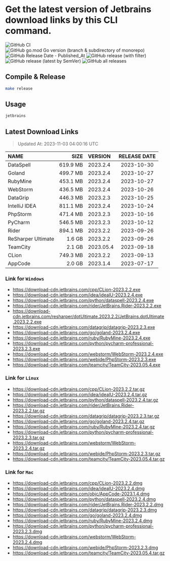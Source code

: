 # Get the latest version of Jetbrains download links by this CLI command.

![GitHub CI](https://github.com/designinlife/jetbrains/actions/workflows/ci.yml/badge.svg)
![GitHub go.mod Go version (branch & subdirectory of monorepo)](https://img.shields.io/github/go-mod/go-version/designinlife/jetbrains/master)
![GitHub Release Date - Published_At](https://img.shields.io/github/release-date/designinlife/jetbrains)
![GitHub release (with filter)](https://img.shields.io/github/v/release/designinlife/jetbrains)
![GitHub release (latest by SemVer)](https://img.shields.io/github/downloads/designinlife/jetbrains/v1.1.10/total)
![GitHub all releases](https://img.shields.io/github/downloads/designinlife/jetbrains/total)

## Compile & Release

```bash
make release
```

## Usage

```bash
jetbrains
```

## Latest Download Links

> Updated At: 2023-11-03 04:00:16 UTC

| NAME | SIZE | VERSION | RELEASE DATE |
| :-- | --: | :-- | :--: |
| DataSpell | 619.9 MB | 2023.2.4 | 2023-10-30 |
| Goland | 499.7 MB | 2023.2.4 | 2023-10-27 |
| RubyMine | 453.1 MB | 2023.2.4 | 2023-10-27 |
| WebStorm | 436.5 MB | 2023.2.4 | 2023-10-26 |
| DataGrip | 446.3 MB | 2023.2.3 | 2023-10-25 |
| IntelliJ IDEA | 811.1 MB | 2023.2.4 | 2023-10-24 |
| PhpStorm | 471.4 MB | 2023.2.3 | 2023-10-16 |
| PyCharm | 546.5 MB | 2023.2.3 | 2023-10-12 |
| Rider | 894.1 MB | 2023.2.2 | 2023-09-26 |
| ReSharper Ultimate | 1.6 GB | 2023.2.2 | 2023-09-26 |
| TeamCity | 2.1 GB | 2023.05.4 | 2023-09-18 |
| CLion | 749.3 MB | 2023.2.2 | 2023-09-13 |
| AppCode | 2.0 GB | 2023.1.4 | 2023-07-17 |

### Link for `Windows`

* <https://download-cdn.jetbrains.com/cpp/CLion-2023.2.2.exe>
* <https://download-cdn.jetbrains.com/idea/ideaIU-2023.2.4.exe>
* <https://download-cdn.jetbrains.com/python/dataspell-2023.2.4.exe>
* <https://download-cdn.jetbrains.com/rider/JetBrains.Rider-2023.2.2.exe>
* <https://download-cdn.jetbrains.com/resharper/dotUltimate.2023.2.2/JetBrains.dotUltimate.2023.2.2.exe>
* <https://download-cdn.jetbrains.com/datagrip/datagrip-2023.2.3.exe>
* <https://download-cdn.jetbrains.com/go/goland-2023.2.4.exe>
* <https://download-cdn.jetbrains.com/ruby/RubyMine-2023.2.4.exe>
* <https://download-cdn.jetbrains.com/python/pycharm-professional-2023.2.3.exe>
* <https://download-cdn.jetbrains.com/webstorm/WebStorm-2023.2.4.exe>
* <https://download-cdn.jetbrains.com/webide/PhpStorm-2023.2.3.exe>
* <https://download-cdn.jetbrains.com/teamcity/TeamCity-2023.05.4.exe>

### Link for `Linux`

* <https://download-cdn.jetbrains.com/cpp/CLion-2023.2.2.tar.gz>
* <https://download-cdn.jetbrains.com/idea/ideaIU-2023.2.4.tar.gz>
* <https://download-cdn.jetbrains.com/python/dataspell-2023.2.4.tar.gz>
* <https://download-cdn.jetbrains.com/rider/JetBrains.Rider-2023.2.2.tar.gz>
* <https://download-cdn.jetbrains.com/datagrip/datagrip-2023.2.3.tar.gz>
* <https://download-cdn.jetbrains.com/go/goland-2023.2.4.tar.gz>
* <https://download-cdn.jetbrains.com/ruby/RubyMine-2023.2.4.tar.gz>
* <https://download-cdn.jetbrains.com/python/pycharm-professional-2023.2.3.tar.gz>
* <https://download-cdn.jetbrains.com/webstorm/WebStorm-2023.2.4.tar.gz>
* <https://download-cdn.jetbrains.com/webide/PhpStorm-2023.2.3.tar.gz>
* <https://download-cdn.jetbrains.com/teamcity/TeamCity-2023.05.4.tar.gz>

### Link for `Mac`

* <https://download-cdn.jetbrains.com/cpp/CLion-2023.2.2.dmg>
* <https://download-cdn.jetbrains.com/idea/ideaIU-2023.2.4.dmg>
* <https://download-cdn.jetbrains.com/objc/AppCode-2023.1.4.dmg>
* <https://download-cdn.jetbrains.com/python/dataspell-2023.2.4.dmg>
* <https://download-cdn.jetbrains.com/rider/JetBrains.Rider-2023.2.2.dmg>
* <https://download-cdn.jetbrains.com/datagrip/datagrip-2023.2.3.dmg>
* <https://download-cdn.jetbrains.com/go/goland-2023.2.4.dmg>
* <https://download-cdn.jetbrains.com/ruby/RubyMine-2023.2.4.dmg>
* <https://download-cdn.jetbrains.com/python/pycharm-professional-2023.2.3.dmg>
* <https://download-cdn.jetbrains.com/webstorm/WebStorm-2023.2.4.dmg>
* <https://download-cdn.jetbrains.com/webide/PhpStorm-2023.2.3.dmg>
* <https://download-cdn.jetbrains.com/teamcity/TeamCity-2023.05.4.tar.gz>
